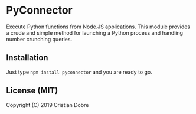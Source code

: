 PyConnector
===========

Execute Python functions from Node.JS applications. This module provides a crude and simple method for launching a Python process and handling number crunching queries. 




Installation
------------

Just type `npm install pyconnector` and you are ready to go.


## License (MIT)

Copyright (C) 2019 Cristian Dobre


